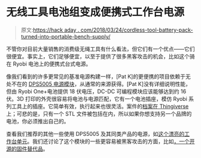# 无线工具电池组变成便携式工作台电源

> 原文:[https://hack aday . com/2018/03/24/cordless-tool-battery-pack-turned-into-portable-bench-supply/](https://hackaday.com/2018/03/24/cordless-tool-battery-pack-turned-into-portable-bench-supply/)

不管你对目前大量销售的消费级无绳工具有什么看法，但它们有一个优点——它们很便宜。事实上，它们足够便宜，以至于提供了很多黑客攻击的机会，比如这个骑在 Ryobi 电池上的便携式台式电源。

像我们看到的许多更常见的基准电源构建一样，[Pat K]的更便携的项目依赖于无处不在的 [DPS5005 电源模块](https://hackaday.com/2017/08/20/dps5005-makes-digital-power-supply-a-snap/)，从通常的来源获得。[Pat K]没有详细说明性能，但由 Ryobi One+电池提供 18 伏电压，DC-DC 可编程模块应该能够达到约 16 伏。3D 打印的外壳很容易将电池与电源匹配，它有一个电池插座，模仿 Ryobi 系列工具上的插座。它简单有效，执行起来也很灵活。案件的[档案在 Thingiverse](https://www.thingiverse.com/thing:2467237) 上；可悲的是，只有一个 STL 文件被包括在内，所以如果你想支持另一个品牌的电池，你必须推出自己的。

查看我们推荐的其他一些使用 DPS5005 及其同类产品的电源，如[这个漂亮的工作台单元](https://hackaday.com/2018/03/19/diy-power-supply-and-ts100-outlet-combo-shows-off-great-layout/)。我们还讨论了这个模块的一些更容易被黑客攻击的方面，比如[，一个开源的固件替代品](https://hackaday.com/2017/03/07/open-source-firmware-for-a-cheap-programmable-power-supply/)。